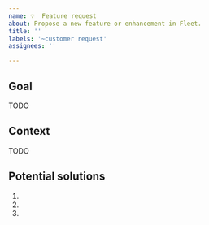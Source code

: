 ```yaml
---
name: 💡  Feature request
about: Propose a new feature or enhancement in Fleet.
title: ''
labels: '~customer request'
assignees: ''

---
```


## Goal

TODO
<!-- Describe the desired outcome -->

## Context

TODO
<!--
Please provide as much context as you can about your use case and motivations.
- How might this have a positive affect on your organization?
- What is the current situation? Why does the current situation hurt? 
- What are you doing right now to work around this issue? What's non-ideal about it?
-->

## Potential solutions

<!-- You can leave this blank, or propose a solution. You can also attach any screenshots or other visuals that might help convey your meaning. -->

1. 
2. 
3. 
